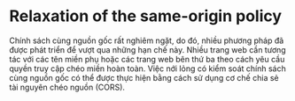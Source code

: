 # Relaxation of the same-origin policy

Chính sách cùng nguồn gốc rất nghiêm ngặt, do đó, nhiều phương pháp đã được phát triển để vượt qua những hạn chế này. Nhiều trang web cần tương tác với các tên miền phụ hoặc các trang web bên thứ ba theo cách yêu cầu quyền truy cập chéo miền hoàn toàn. Việc nới lỏng có kiểm soát chính sách cùng nguồn gốc có thể được thực hiện bằng cách sử dụng cơ chế chia sẻ tài nguyên chéo nguồn (CORS).